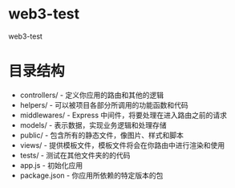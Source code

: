 # web3-test
web3-test

# 目录结构

* controllers/ - 定义你应用的路由和其他的逻辑
* helpers/ - 可以被项目各部分所调用的功能函数和代码
* middlewares/ - Express 中间件，将要处理在进入路由之前的请求
* models/ - 表示数据，实现业务逻辑和处理存储
* public/ - 包含所有的静态文件，像图片、样式和脚本
* views/ - 提供模板文件，模板文件将会在你路由中进行渲染和使用
* tests/ - 测试在其他文件夹的的代码
* app.js - 初始化应用
* package.json - 你应用所依赖的特定版本的包
